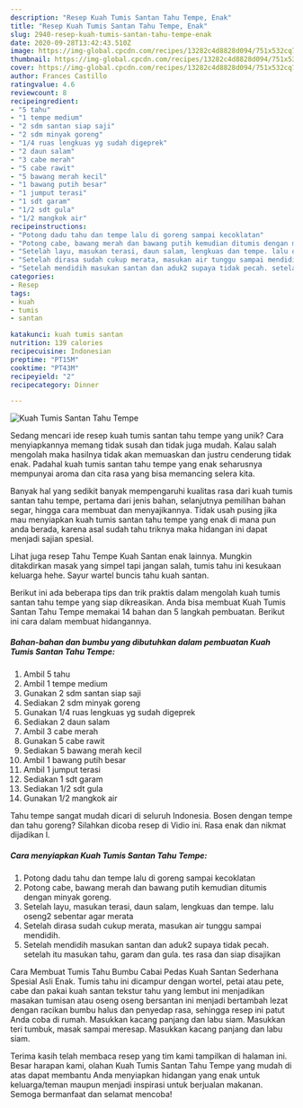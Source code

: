 ```yaml
---
description: "Resep Kuah Tumis Santan Tahu Tempe, Enak"
title: "Resep Kuah Tumis Santan Tahu Tempe, Enak"
slug: 2940-resep-kuah-tumis-santan-tahu-tempe-enak
date: 2020-09-28T13:42:43.510Z
image: https://img-global.cpcdn.com/recipes/13282c4d8828d094/751x532cq70/kuah-tumis-santan-tahu-tempe-foto-resep-utama.jpg
thumbnail: https://img-global.cpcdn.com/recipes/13282c4d8828d094/751x532cq70/kuah-tumis-santan-tahu-tempe-foto-resep-utama.jpg
cover: https://img-global.cpcdn.com/recipes/13282c4d8828d094/751x532cq70/kuah-tumis-santan-tahu-tempe-foto-resep-utama.jpg
author: Frances Castillo
ratingvalue: 4.6
reviewcount: 8
recipeingredient:
- "5 tahu"
- "1 tempe medium"
- "2 sdm santan siap saji"
- "2 sdm minyak goreng"
- "1/4 ruas lengkuas yg sudah digeprek"
- "2 daun salam"
- "3 cabe merah"
- "5 cabe rawit"
- "5 bawang merah kecil"
- "1 bawang putih besar"
- "1 jumput terasi"
- "1 sdt garam"
- "1/2 sdt gula"
- "1/2 mangkok air"
recipeinstructions:
- "Potong dadu tahu dan tempe lalu di goreng sampai kecoklatan"
- "Potong cabe, bawang merah dan bawang putih kemudian ditumis dengan minyak goreng."
- "Setelah layu, masukan terasi, daun salam, lengkuas dan tempe. lalu oseng2 sebentar agar merata"
- "Setelah dirasa sudah cukup merata, masukan air tunggu sampai mendidih."
- "Setelah mendidih masukan santan dan aduk2 supaya tidak pecah. setelah itu masukan tahu, garam dan gula. tes rasa dan siap disajikan"
categories:
- Resep
tags:
- kuah
- tumis
- santan

katakunci: kuah tumis santan 
nutrition: 139 calories
recipecuisine: Indonesian
preptime: "PT15M"
cooktime: "PT43M"
recipeyield: "2"
recipecategory: Dinner

---
```



![Kuah Tumis Santan Tahu Tempe](https://img-global.cpcdn.com/recipes/13282c4d8828d094/751x532cq70/kuah-tumis-santan-tahu-tempe-foto-resep-utama.jpg)

Sedang mencari ide resep kuah tumis santan tahu tempe yang unik? Cara menyiapkannya memang tidak susah dan tidak juga mudah. Kalau salah mengolah maka hasilnya tidak akan memuaskan dan justru cenderung tidak enak. Padahal kuah tumis santan tahu tempe yang enak seharusnya mempunyai aroma dan cita rasa yang bisa memancing selera kita.

Banyak hal yang sedikit banyak mempengaruhi kualitas rasa dari kuah tumis santan tahu tempe, pertama dari jenis bahan, selanjutnya pemilihan bahan segar, hingga cara membuat dan menyajikannya. Tidak usah pusing jika mau menyiapkan kuah tumis santan tahu tempe yang enak di mana pun anda berada, karena asal sudah tahu triknya maka hidangan ini dapat menjadi sajian spesial.

Lihat juga resep Tahu Tempe Kuah Santan enak lainnya. Mungkin ditakdirkan masak yang simpel tapi jangan salah, tumis tahu ini kesukaan keluarga hehe. Sayur wartel buncis tahu kuah santan.


Berikut ini ada beberapa tips dan trik praktis dalam mengolah kuah tumis santan tahu tempe yang siap dikreasikan. Anda bisa membuat Kuah Tumis Santan Tahu Tempe memakai 14 bahan dan 5 langkah pembuatan. Berikut ini cara dalam membuat hidangannya.

<!--inarticleads1-->

##### Bahan-bahan dan bumbu yang dibutuhkan dalam pembuatan Kuah Tumis Santan Tahu Tempe:

1. Ambil 5 tahu
1. Ambil 1 tempe medium
1. Gunakan 2 sdm santan siap saji
1. Sediakan 2 sdm minyak goreng
1. Gunakan 1/4 ruas lengkuas yg sudah digeprek
1. Sediakan 2 daun salam
1. Ambil 3 cabe merah
1. Gunakan 5 cabe rawit
1. Sediakan 5 bawang merah kecil
1. Ambil 1 bawang putih besar
1. Ambil 1 jumput terasi
1. Sediakan 1 sdt garam
1. Sediakan 1/2 sdt gula
1. Gunakan 1/2 mangkok air


Tahu tempe sangat mudah dicari di seluruh Indonesia. Bosen dengan tempe dan tahu goreng? Silahkan dicoba resep di Vidio ini. Rasa enak dan nikmat dijadikan l. 

<!--inarticleads2-->

##### Cara menyiapkan Kuah Tumis Santan Tahu Tempe:

1. Potong dadu tahu dan tempe lalu di goreng sampai kecoklatan
1. Potong cabe, bawang merah dan bawang putih kemudian ditumis dengan minyak goreng.
1. Setelah layu, masukan terasi, daun salam, lengkuas dan tempe. lalu oseng2 sebentar agar merata
1. Setelah dirasa sudah cukup merata, masukan air tunggu sampai mendidih.
1. Setelah mendidih masukan santan dan aduk2 supaya tidak pecah. setelah itu masukan tahu, garam dan gula. tes rasa dan siap disajikan


Cara Membuat Tumis Tahu Bumbu Cabai Pedas Kuah Santan Sederhana Spesial Asli Enak. Tumis tahu ini dicampur dengan wortel, petai atau pete, cabe dan pakai kuah santan tekstur tahu yang lembut ini menjadikan masakan tumisan atau oseng oseng bersantan ini menjadi bertambah lezat dengan racikan bumbu halus dan penyedap rasa, sehingga resep ini patut Anda coba di rumah. Masukkan kacang panjang dan labu siam. Masukkan teri tumbuk, masak sampai meresap. Masukkan kacang panjang dan labu siam. 

Terima kasih telah membaca resep yang tim kami tampilkan di halaman ini. Besar harapan kami, olahan Kuah Tumis Santan Tahu Tempe yang mudah di atas dapat membantu Anda menyiapkan hidangan yang enak untuk keluarga/teman maupun menjadi inspirasi untuk berjualan makanan. Semoga bermanfaat dan selamat mencoba!
